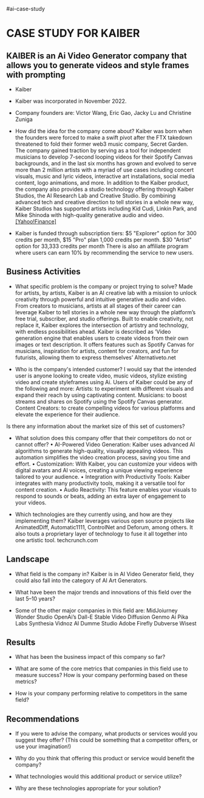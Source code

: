 #ai-case-study
# CASE STUDY FOR KAIBER

## KAIBER is an Ai Video Generator company that allows you to generate videos and style frames with prompting

* Kaiber

* Kaiber was incorporated in November 2022.

* Company founders are: Victor Wang, Eric Gao, Jacky Lu and Christine Zuniga

* How did the idea for the company come about?
	Kaiber was born when the founders were forced to make a swift pivot after the FTX takedown threatened to fold their former web3 music company, Secret Garden. The company gained traction by serving as a tool for independent musicians to develop 7-second looping videos for their Spotify Canvas backgrounds, and in the last six months has grown and evolved to serve more than 2 million artists with a myriad of use cases including concert visuals, music and lyric videos, interactive art installations, social media content, logo animations, and more.
In addition to the Kaiber product, the company also provides a studio technology offering through Kaiber Studios, the AI Research Lab and Creative Studio. By combining advanced tech and creative direction to tell stories in a whole new way, Kaiber Studios has supported artists including Kid Cudi, Linkin Park, and Mike Shinoda with high-quality generative audio and video. [[Yahoo!Finance]]([url](https://finance.yahoo.com/news/kaiber-comes-beta-enable-artist-134200782.html?guccounter=1&guce_referrer=aHR0cHM6Ly93d3cuZ29vZ2xlLmNvbS8&guce_referrer_sig=AQAAAEM8vdVmKAea1KRhqUvHu1WTG2K16mDcI8fjPXtLjSdm_0V8_OHaQoCd5t--mVigoqmiUmNIGOjbGDNSd3x7nBl_cycuS5GwdwXLh75CHEGhB-aFOaQOAX1yeoG3To3eKo67Yex0UhQFZa2IZirmT6rRQiqrQ4jPD2V06IULZ9kC#:~:text=Founded%20in%20November%202022%20by,relationship%20with%20its%20user%20community))
* Kaiber is funded through subscription tiers: 
	$5 "Explorer" option for 300 credits per month, 
	$15 "Pro" plan 1,000 credits per month.
	$30 "Artist" option for 33,333 credits per month
  There is also an affiliate program where users can earn 10% by recommending the service to new users.

## Business Activities

* What specific problem is the company or project trying to solve?
	Made for artists, by artists, Kaiber is an AI creative lab with a mission to unlock creativity through powerful and intuitive generative audio and video. From creators to musicians, artists at all stages of their career can leverage Kaiber to tell stories in a whole new way through the platform’s free trial, subscriber, and studio offerings. Built to enable creativity, not replace it, Kaiber explores the intersection of artistry and technology, with endless possibilities ahead.
	Kaiber is described as ’Video generation engine that enables users to create videos from their own images or text description. It offers features such as Spotify Canvas for musicians, inspiration for artists, content for creators, and fun for futurists, allowing them to express themselves’ Alternativeto.net

* Who is the company's intended customer? 
	I would say that the intended user is anyone looking to create video, music videos, stylize existing video and create styleframes using Ai.
	Users of Kaiber could be any of the following and more:
Artists: to experiment with different visuals and expand their reach by using captivating content.
Musicians: to boost streams and shares on Spotify using the Spotify Canvas generator.
Content Creators: to create compelling videos for various platforms and elevate the experience for their audience.

Is there any information about the market size of this set of customers?

* What solution does this company offer that their competitors do not or cannot offer?
	•	AI-Powered Video Generation: Kaiber uses advanced AI algorithms to generate high-quality, visually appealing videos. This automation simplifies the video creation process, saving you time and effort.
	•	Customization: With Kaiber, you can customize your videos with digital avatars and AI voices, creating a unique viewing experience tailored to your audience.
	•	Integration with Productivity Tools: Kaiber integrates with many productivity tools, making it a versatile tool for content creation.
	•	Audio Reactivity: This feature enables your visuals to respond to sounds or beats, adding an extra layer of engagement to your videos.


* Which technologies are they currently using, and how are they implementing them? 
	Kaiber leverages various open source projects like AnimatedDiff, Automatic1111, ControlNet and Deforum, among others. It also touts a proprietary layer of technology to fuse it all together into one artistic tool. techcrunch.com

## Landscape

* What field is the company in?
	Kaiber is in AI Video Generator field, they could also fall into the category of AI Art Generators.

* What have been the major trends and innovations of this field over the last 5&ndash;10 years?

* Some of the other major companies in this field are:
	MidJoiurney
	Wonder Studio
	OpenAi’s Dall-E
	Stable Video Diffusion
	Genmo Ai
	Pika Labs
	Synthesia
	Vidnoz AI
	Dumme Studio
	Adobe Firefly
	Dubverse
	Wisest
	

## Results

* What has been the business impact of this company so far?

* What are some of the core metrics that companies in this field use to measure success? How is your company performing based on these metrics?

* How is your company performing relative to competitors in the same field?

## Recommendations

* If you were to advise the company, what products or services would you suggest they offer? (This could be something that a competitor offers, or use your imagination!)

* Why do you think that offering this product or service would benefit the company?

* What technologies would this additional product or service utilize?

* Why are these technologies appropriate for your solution?

